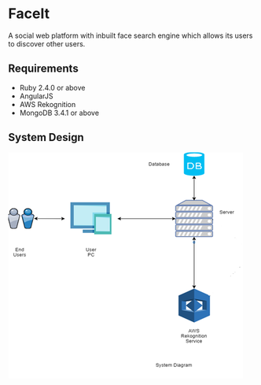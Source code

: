# FaceIt
A social web platform with inbuilt face search engine which allows its users to discover other users.

## Requirements

* Ruby 2.4.0 or above
* AngularJS
* AWS Rekognition
* MongoDB 3.4.1 or above

## System Design

![alt text](https://raw.githubusercontent.com/apoorvt95/FaceIt/master/project.png)
